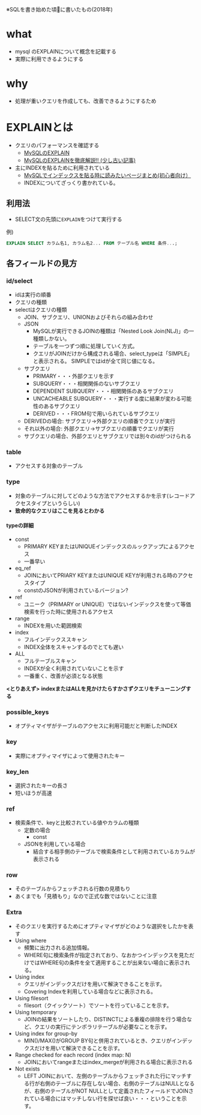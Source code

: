 ※SQLを書き始めた頃に書いたもの(2018年)


# what
- mysql のEXPLAINについて概念を記載する
- 実際に利用できるようにする

# why
- 処理が重いクエリを作成しても、改善できるようにするため

# EXPLAINとは

- クエリのパフォーマンスを確認する
    - [MySQLのEXPLAIN](https://qiita.com/mucho0623/items/fa575002bf0ade699e2f)
    - [MySQLのEXPLAINを徹底解説!! (少し古い記事)](http://nippondanji.blogspot.com/2009/03/mysqlexplain.html)
- 主にINDEXを貼るために利用されている
    - [MySQLでインデックスを貼る時に読みたいページまとめ(初心者向け）](https://qiita.com/C058/items/1c9c57f634ebf54d99bb)
    - INDEXについてざっくり書かれている。

## 利用法
- SELECT文の先頭に`EXPLAIN`をつけて実行する

例)
```sql
EXPLAIN SELECT カラム名1, カラム名2... FROM テーブル名 WHERE 条件...;
```

## 各フィールドの見方

### id/select
- idは実行の順番
- クエリの種類
- selectはクエリの種類
    - JOIN、サブクエリ、UNIONおよびそれらの組み合わせ
    - JSON
        - MySQLが実行できるJOINの種類は「Nested Look Join(NLJ)」の一種類しかない。
        - テーブルを一つずつ順に処理していく方式。
        - クエリがJOINだけから構成される場合、select_typeは「SIMPLE」と表示される。
SIMPLEではidが全て同じ値になる。
    - サブクエリ
        - PRIMARY・・・外部クエリを示す
        - SUBQUERY・・・相関関係のないサブクエリ
        - DEPENDENT SUBQUERY・・・相関関係のあるサブクエリ
        - UNCACHEABLE SUBQUERY・・・実行する度に結果が変わる可能性のあるサブクエリ
        - DERIVED・・・FROM句で用いられているサブクエリ
    - DERIVEDの場合: サブクエリ->外部クエリの順番でクエリが実行
    - それ以外の場合: 外部クエリ->サブクエリの順番でクエリが実行
    - サブクエリの場合、外部クエリとサブクエリでは別々のidがつけられる

### table
- アクセスする対象のテーブル

### type
- 対象のテーブルに対してどのような方法でアクセスするかを示す(レコードアクセスタイプというらしい)
- **致命的なクエリはここを見るとわかる**

#### typeの詳細
- const
    - PRIMARY KEYまたはUNIQUEインデックスのルックアップによるアクセス
    - 一番早い
- eq_ref
    - JOINにおいてPRIARY KEYまたはUNIQUE KEYが利用される時のアクセスタイプ
    - constのJSONが利用されているバージョン?
- ref
    - ユニーク（PRIMARY or UNIQUE）ではないインデックスを使って等価検索を行った時に使用されるアクセス
- range
    - INDEXを用いた範囲検索
- index
    - フルインデックススキャン
    - INDEX全体をスキャンするのでとても遅い
- ALL
    -  フルテーブルスキャン
    - INDEXが全く利用されていないことを示す
    - 一番重く、改善が必須となる状態

**<とりあえず>**
**indexまたはALLを見かけたらすかさずクエリをチューニングする**

### possible_keys
- オプティマイザがテーブルのアクセスに利用可能だと判断したINDEX

### key
- 実際にオプティマイザによって使用されたキー


### key_len
- 選択されたキーの長さ
- 短いほうが高速


### ref
- 検索条件で、keyと比較されている値やカラムの種類
    - 定数の場合
        - const
    - JSONを利用している場合
        - 結合する相手側のテーブルで検索条件として利用されているカラムが表示される

### row
- そのテーブルからフェッチされる行数の見積もり
- あくまでも「見積もり」なので正式な数ではないことに注意


### Extra
- そのクエリを実行するためにオプティマイザがどのような選択をしたかを表す
- Using where
    - 頻繁に出力される追加情報。
    - WHERE句に検索条件が指定されており、なおかつインデックスを見ただけではWHERE句の条件を全て適用することが出来ない場合に表示される。
- Using index
    - クエリがインデックスだけを用いて解決できることを示す。
    - Covering Indexを利用している場合などに表示される。
- Using filesort
    - filesort（クイックソート）でソートを行っていることを示す。
- Using temporary
    - JOINの結果をソートしたり、DISTINCTによる重複の排除を行う場合など、クエリの実行にテンポラリテーブルが必要なことを示す。
- Using index for group-by
    - MIN()/MAX()がGROUP BY句と併用されているとき、クエリがインデックスだけを用いて解決できることを示す。
- Range checked for each record (index map: N)
    - JOINにおいてrangeまたはindex_mergeが利用される場合に表示される
- Not exists
    - LEFT JOINにおいて、左側のテーブルからフェッチされた行にマッチする行が右側のテーブルに存在しない場合、右側のテーブルはNULLとなるが、右側のテーブルがNOT NULLとして定義されたフィールドでJOINされている場合にはマッチしない行を探せば良い・・・ということを示す。

